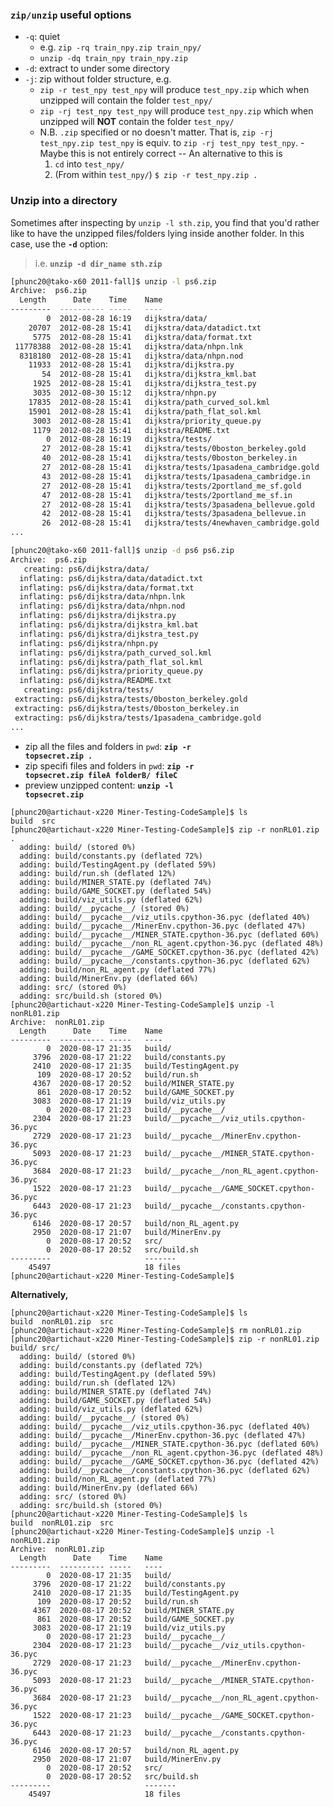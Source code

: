 ### `zip/unzip` useful options
- `-q`: quiet
  - e.g. `zip -rq train_npy.zip train_npy/`
  - `unzip -dq train_npy train_npy.zip`
- `-d`: extract to under some directory
- `-j`: zip without folder structure, e.g.
  - `zip -r test_npy test_npy` will produce `test_npy.zip` which when unzipped will contain the folder `test_npy/`
  - `zip -rj test_npy test_npy` will produce `test_npy.zip` which when unzipped will **NOT** contain the folder `test_npy/`
  - N.B. `.zip` specified or no doesn't matter. That is, `zip -rj test_npy.zip test_npy` is equiv. to `zip -rj test_npy test_npy`.  - Maybe this is not entirely correct -- An alternative to this is
      1. `cd` into `test_npy/`
      1. (From within `test_npy/`) `$ zip -r test_npy.zip .`


### Unzip into a directory
Sometimes after inspecting by `unzip -l sth.zip`, you find that you'd rather like to have the
unzipped files/folders lying inside another folder. In this case, use the **`-d`** option:
> i.e. **`unzip -d dir_name sth.zip`**
```bash
[phunc20@tako-x60 2011-fall]$ unzip -l ps6.zip
Archive:  ps6.zip
  Length      Date    Time    Name
---------  ---------- -----   ----
        0  2012-08-28 16:19   dijkstra/data/
    20707  2012-08-28 15:41   dijkstra/data/datadict.txt
     5775  2012-08-28 15:41   dijkstra/data/format.txt
 11778388  2012-08-28 15:41   dijkstra/data/nhpn.lnk
  8318180  2012-08-28 15:41   dijkstra/data/nhpn.nod
    11933  2012-08-28 15:41   dijkstra/dijkstra.py
       54  2012-08-28 15:41   dijkstra/dijkstra_kml.bat
     1925  2012-08-28 15:41   dijkstra/dijkstra_test.py
     3035  2012-08-30 15:12   dijkstra/nhpn.py
    17835  2012-08-28 15:41   dijkstra/path_curved_sol.kml
    15901  2012-08-28 15:41   dijkstra/path_flat_sol.kml
     3003  2012-08-28 15:41   dijkstra/priority_queue.py
     1179  2012-08-28 15:41   dijkstra/README.txt
        0  2012-08-28 16:19   dijkstra/tests/
       27  2012-08-28 15:41   dijkstra/tests/0boston_berkeley.gold
       40  2012-08-28 15:41   dijkstra/tests/0boston_berkeley.in
       27  2012-08-28 15:41   dijkstra/tests/1pasadena_cambridge.gold
       43  2012-08-28 15:41   dijkstra/tests/1pasadena_cambridge.in
       27  2012-08-28 15:41   dijkstra/tests/2portland_me_sf.gold
       47  2012-08-28 15:41   dijkstra/tests/2portland_me_sf.in
       27  2012-08-28 15:41   dijkstra/tests/3pasadena_bellevue.gold
       42  2012-08-28 15:41   dijkstra/tests/3pasadena_bellevue.in
       26  2012-08-28 15:41   dijkstra/tests/4newhaven_cambridge.gold
...

[phunc20@tako-x60 2011-fall]$ unzip -d ps6 ps6.zip
Archive:  ps6.zip
   creating: ps6/dijkstra/data/
  inflating: ps6/dijkstra/data/datadict.txt
  inflating: ps6/dijkstra/data/format.txt
  inflating: ps6/dijkstra/data/nhpn.lnk
  inflating: ps6/dijkstra/data/nhpn.nod
  inflating: ps6/dijkstra/dijkstra.py
  inflating: ps6/dijkstra/dijkstra_kml.bat
  inflating: ps6/dijkstra/dijkstra_test.py
  inflating: ps6/dijkstra/nhpn.py
  inflating: ps6/dijkstra/path_curved_sol.kml
  inflating: ps6/dijkstra/path_flat_sol.kml
  inflating: ps6/dijkstra/priority_queue.py
  inflating: ps6/dijkstra/README.txt
   creating: ps6/dijkstra/tests/
 extracting: ps6/dijkstra/tests/0boston_berkeley.gold
 extracting: ps6/dijkstra/tests/0boston_berkeley.in
 extracting: ps6/dijkstra/tests/1pasadena_cambridge.gold
...
```



- zip all the files and folders in <code>pwd</code>: <code><b>zip -r topsecret.zip .</b></code>
- zip specifi files and folders in <code>pwd</code>: <code><b>zip -r topsecret.zip fileA folderB/ fileC</b></code>
- preview unzipped content: <code><b>unzip -l topsecret.zip</b></code>

```
[phunc20@artichaut-x220 Miner-Testing-CodeSample]$ ls
build  src
[phunc20@artichaut-x220 Miner-Testing-CodeSample]$ zip -r nonRL01.zip .
  adding: build/ (stored 0%)
  adding: build/constants.py (deflated 72%)
  adding: build/TestingAgent.py (deflated 59%)
  adding: build/run.sh (deflated 12%)
  adding: build/MINER_STATE.py (deflated 74%)
  adding: build/GAME_SOCKET.py (deflated 54%)
  adding: build/viz_utils.py (deflated 62%)
  adding: build/__pycache__/ (stored 0%)
  adding: build/__pycache__/viz_utils.cpython-36.pyc (deflated 40%)
  adding: build/__pycache__/MinerEnv.cpython-36.pyc (deflated 47%)
  adding: build/__pycache__/MINER_STATE.cpython-36.pyc (deflated 60%)
  adding: build/__pycache__/non_RL_agent.cpython-36.pyc (deflated 48%)
  adding: build/__pycache__/GAME_SOCKET.cpython-36.pyc (deflated 42%)
  adding: build/__pycache__/constants.cpython-36.pyc (deflated 62%)
  adding: build/non_RL_agent.py (deflated 77%)
  adding: build/MinerEnv.py (deflated 66%)
  adding: src/ (stored 0%)
  adding: src/build.sh (stored 0%)
[phunc20@artichaut-x220 Miner-Testing-CodeSample]$ unzip -l nonRL01.zip
Archive:  nonRL01.zip
  Length      Date    Time    Name
---------  ---------- -----   ----
        0  2020-08-17 21:35   build/
     3796  2020-08-17 21:22   build/constants.py
     2410  2020-08-17 21:35   build/TestingAgent.py
      109  2020-08-17 20:52   build/run.sh
     4367  2020-08-17 20:52   build/MINER_STATE.py
      861  2020-08-17 20:52   build/GAME_SOCKET.py
     3083  2020-08-17 21:19   build/viz_utils.py
        0  2020-08-17 21:23   build/__pycache__/
     2304  2020-08-17 21:23   build/__pycache__/viz_utils.cpython-36.pyc
     2729  2020-08-17 21:23   build/__pycache__/MinerEnv.cpython-36.pyc
     5093  2020-08-17 21:23   build/__pycache__/MINER_STATE.cpython-36.pyc
     3684  2020-08-17 21:23   build/__pycache__/non_RL_agent.cpython-36.pyc
     1522  2020-08-17 21:23   build/__pycache__/GAME_SOCKET.cpython-36.pyc
     6443  2020-08-17 21:23   build/__pycache__/constants.cpython-36.pyc
     6146  2020-08-17 20:57   build/non_RL_agent.py
     2950  2020-08-17 21:07   build/MinerEnv.py
        0  2020-08-17 20:52   src/
        0  2020-08-17 20:52   src/build.sh
---------                     -------
    45497                     18 files
[phunc20@artichaut-x220 Miner-Testing-CodeSample]$
```

<b>Alternatively,</b>

```
[phunc20@artichaut-x220 Miner-Testing-CodeSample]$ ls
build  nonRL01.zip  src
[phunc20@artichaut-x220 Miner-Testing-CodeSample]$ rm nonRL01.zip
[phunc20@artichaut-x220 Miner-Testing-CodeSample]$ zip -r nonRL01.zip build/ src/
  adding: build/ (stored 0%)
  adding: build/constants.py (deflated 72%)
  adding: build/TestingAgent.py (deflated 59%)
  adding: build/run.sh (deflated 12%)
  adding: build/MINER_STATE.py (deflated 74%)
  adding: build/GAME_SOCKET.py (deflated 54%)
  adding: build/viz_utils.py (deflated 62%)
  adding: build/__pycache__/ (stored 0%)
  adding: build/__pycache__/viz_utils.cpython-36.pyc (deflated 40%)
  adding: build/__pycache__/MinerEnv.cpython-36.pyc (deflated 47%)
  adding: build/__pycache__/MINER_STATE.cpython-36.pyc (deflated 60%)
  adding: build/__pycache__/non_RL_agent.cpython-36.pyc (deflated 48%)
  adding: build/__pycache__/GAME_SOCKET.cpython-36.pyc (deflated 42%)
  adding: build/__pycache__/constants.cpython-36.pyc (deflated 62%)
  adding: build/non_RL_agent.py (deflated 77%)
  adding: build/MinerEnv.py (deflated 66%)
  adding: src/ (stored 0%)
  adding: src/build.sh (stored 0%)
[phunc20@artichaut-x220 Miner-Testing-CodeSample]$ ls
build  nonRL01.zip  src
[phunc20@artichaut-x220 Miner-Testing-CodeSample]$ unzip -l nonRL01.zip
Archive:  nonRL01.zip
  Length      Date    Time    Name
---------  ---------- -----   ----
        0  2020-08-17 21:35   build/
     3796  2020-08-17 21:22   build/constants.py
     2410  2020-08-17 21:35   build/TestingAgent.py
      109  2020-08-17 20:52   build/run.sh
     4367  2020-08-17 20:52   build/MINER_STATE.py
      861  2020-08-17 20:52   build/GAME_SOCKET.py
     3083  2020-08-17 21:19   build/viz_utils.py
        0  2020-08-17 21:23   build/__pycache__/
     2304  2020-08-17 21:23   build/__pycache__/viz_utils.cpython-36.pyc
     2729  2020-08-17 21:23   build/__pycache__/MinerEnv.cpython-36.pyc
     5093  2020-08-17 21:23   build/__pycache__/MINER_STATE.cpython-36.pyc
     3684  2020-08-17 21:23   build/__pycache__/non_RL_agent.cpython-36.pyc
     1522  2020-08-17 21:23   build/__pycache__/GAME_SOCKET.cpython-36.pyc
     6443  2020-08-17 21:23   build/__pycache__/constants.cpython-36.pyc
     6146  2020-08-17 20:57   build/non_RL_agent.py
     2950  2020-08-17 21:07   build/MinerEnv.py
        0  2020-08-17 20:52   src/
        0  2020-08-17 20:52   src/build.sh
---------                     -------
    45497                     18 files

```
